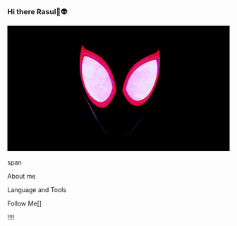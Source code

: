 ### Hi there Rasul👋:alien:


[![Header](https://github.com/jackflaggg/jackflaggg/blob/master/assets/miles-morales-gif-3.gif)](https://vk.com/rasul_str)

span


About me

Language and Tools

Follow Me[]

!!!!

<!--
**jackflaggg/jackflaggg** is a ✨ _special_ ✨ repository because its `README.md` (this file) appears on your GitHub profile.

Here are some ideas to get you started:

- 🔭 I’m currently working on ...
- 🌱 I’m currently learning ...
- 👯 I’m looking to collaborate on ...
- 🤔 I’m looking for help with ...
- 💬 Ask me about ...
- 📫 How to reach me: ...
- 😄 Pronouns: ...
- ⚡ Fun fact: ...
-->
